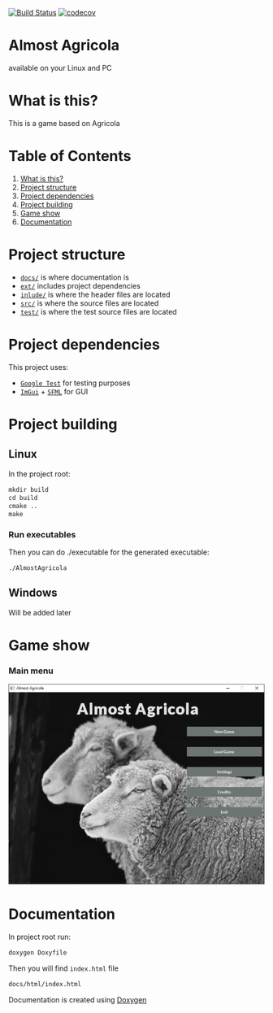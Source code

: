 [![Build Status](https://travis-ci.com/ArturBa/AlmostAgricola.svg?token=5PNdM7qHNNqDFxDZsBRp&branch=mainMenuGui)](https://travis-ci.com/ArturBa/AlmostAgricola)
[![codecov](https://codecov.io/gh/ArturBa/AlmostAgricola/branch/mainMenuGui/graph/badge.svg?token=gVGDosqV6F)](https://codecov.io/gh/ArturBa/AlmostAgricola)



# Almost Agricola
available on your Linux and PC

# What is this?
This is a game based on Agricola 

# Table of Contents
1. [What is this?](#what-is-this)
1. [Project structure](#project-structure)
1. [Project dependencies](#project-dependencies)
1. [Project building](#project-building)
1. [Game show](#game-show)
1. [Documentation](#documentation)

# Project structure
- [`docs/`](./docs) is where documentation is
- [`ext/`](./ext) includes project dependencies
- [`inlude/`](./include) is where the header files are located
- [`src/`](./src) is where the source files are located
- [`test/`](./test) is where the test source files are located


# Project dependencies
This project uses:
- [`Google Test`](https://github.com/google/googletest) for testing purposes 
- [`ImGui`](https://github.com/ocornut/imgui) + [`SFML`](https://www.sfml-dev.org/) for GUI

# Project building 
## Linux
In the project root:

    mkdir build
    cd build
    cmake ..
    make

### Run executables
Then you can do ./executable for the generated executable:

    ./AlmostAgricola
    
## Windows
Will be added later

# Game show
### Main menu
![main menu](docs/screenshots/mainMenu.png)

# Documentation
In project root run:
```bash
doxygen Doxyfile
```
Then you will find `index.html` file
```bash
docs/html/index.html
```
Documentation is created using [Doxygen](http://doxygen.nl/)

